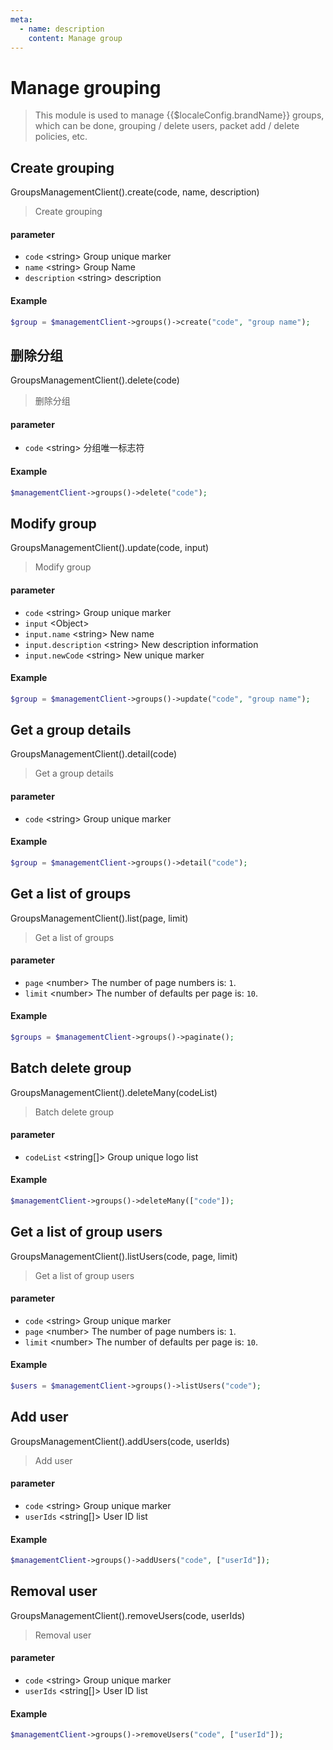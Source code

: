 ```yaml
---
meta:
  - name: description
    content: Manage group
---
```


# Manage grouping

<LastUpdated/>

> This module is used to manage {{$localeConfig.brandName}} groups, which can be done, grouping / delete users, packet add / delete policies, etc.

## Create grouping

GroupsManagementClient().create(code, name, description)

> Create grouping

#### parameter

- `code` \<string\> Group unique marker
- `name` \<string\> Group Name
- `description` \<string\> description

#### Example

```php
$group = $managementClient->groups()->create("code", "group name");
```

## 删除分组

GroupsManagementClient().delete(code)

> 删除分组

#### parameter

- `code` \<string\> 分组唯一标志符

#### Example

```php
$managementClient->groups()->delete("code");
```

## Modify group

GroupsManagementClient().update(code, input)

> Modify group

#### parameter

- `code` \<string\> Group unique marker
- `input` \<Object\>
- `input.name` \<string\> New name
- `input.description` \<string\> New description information
- `input.newCode` \<string\> New unique marker

#### Example

```php
$group = $managementClient->groups()->update("code", "group name");
```

## Get a group details

GroupsManagementClient().detail(code)

> Get a group details

#### parameter

- `code` \<string\> Group unique marker

#### Example

```php
$group = $managementClient->groups()->detail("code");
```

## Get a list of groups

GroupsManagementClient().list(page, limit)

> Get a list of groups

#### parameter

- `page` \<number\> The number of page numbers is: `1`.
- `limit` \<number\> The number of defaults per page is: `10`.

#### Example

```php
$groups = $managementClient->groups()->paginate();
```

## Batch delete group

GroupsManagementClient().deleteMany(codeList)

> Batch delete group

#### parameter

- `codeList` \<string[]\> Group unique logo list

#### Example

```php
$managementClient->groups()->deleteMany(["code"]);
```

## Get a list of group users

GroupsManagementClient().listUsers(code, page, limit)

> Get a list of group users

#### parameter

- `code` \<string\> Group unique marker
- `page` \<number\> The number of page numbers is: `1`.
- `limit` \<number\> The number of defaults per page is: `10`.

#### Example

```php
$users = $managementClient->groups()->listUsers("code");
```

## Add user

GroupsManagementClient().addUsers(code, userIds)

> Add user

#### parameter

- `code` \<string\> Group unique marker
- `userIds` \<string[]\> User ID list

#### Example

```php
$managementClient->groups()->addUsers("code", ["userId"]);
```

## Removal user

GroupsManagementClient().removeUsers(code, userIds)

> Removal user

#### parameter

- `code` \<string\> Group unique marker
- `userIds` \<string[]\> User ID list

#### Example

```php
$managementClient->groups()->removeUsers("code", ["userId"]);
```

